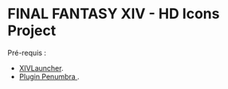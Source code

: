 # FINAL FANTASY XIV - HD Icons Project

Pré-requis :
- <a href="https://github.com/goatcorp/FFXIVQuickLauncher">XIVLauncher</a>.
- <a href="https://github.com/xivdev/Penumbra">Plugin Penumbra </a>.
